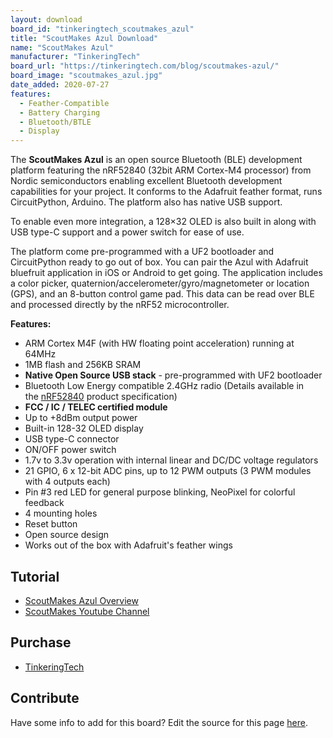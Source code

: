 ```yaml
---
layout: download
board_id: "tinkeringtech_scoutmakes_azul"
title: "ScoutMakes Azul Download"
name: "ScoutMakes Azul"
manufacturer: "TinkeringTech"
board_url: "https://tinkeringtech.com/blog/scoutmakes-azul/"
board_image: "scoutmakes_azul.jpg"
date_added: 2020-07-27
features:
  - Feather-Compatible
  - Battery Charging
  - Bluetooth/BTLE
  - Display
---
```


The **ScoutMakes Azul** is an open source Bluetooth (BLE) development platform featuring the nRF52840 (32bit ARM Cortex-M4 processor) from Nordic semiconductors enabling excellent Bluetooth development capabilities for your project. It conforms to the Adafruit feather format, runs CircuitPython, Arduino. The platform also has native USB support.

To enable even more integration, a 128×32 OLED is also built in along with USB type-C support and a power switch for ease of use.

The platform come pre-programmed with a UF2 bootloader and CircuitPython ready to go out of box. You can pair the Azul with Adafruit bluefruit application in iOS or Android to get going. The application includes a color picker, quaternion/accelerometer/gyro/magnetometer or location (GPS), and an 8-button control game pad. This data can be read over BLE and processed directly by the nRF52 microcontroller.

**Features:**

*   ARM Cortex M4F (with HW floating point acceleration) running at 64MHz
*   1MB flash and 256KB SRAM
*   **Native Open Source USB stack** - pre-programmed with UF2 bootloader
*   Bluetooth Low Energy compatible 2.4GHz radio (Details available in the [nRF52840](https://www.nordicsemi.com/Products/Low-power-short-range-wireless/nRF52840) product specification)
*   **FCC / IC / TELEC certified module**
*   Up to +8dBm output power
*   Built-in 128-32 OLED display
*   USB type-C connector
*   ON/OFF power switch
*   1.7v to 3.3v operation with internal linear and DC/DC voltage regulators
*   21 GPIO, 6 x 12-bit ADC pins, up to 12 PWM outputs (3 PWM modules with 4 outputs each)
*   Pin #3 red LED for general purpose blinking, NeoPixel for colorful feedback
*   4 mounting holes
*   Reset button
*   Open source design
*   Works out of the box with Adafruit's feather wings
## Tutorial

- [ScoutMakes Azul Overview](https://tinkeringtech.com/blog/scoutmakes-azul/)
- [ScoutMakes Youtube Channel](https://www.youtube.com/channel/UCYcssarGk-M_4w-jmb3To0Q/featured/)

## Purchase
* [TinkeringTech](https://tinkeringtech.com/blog/scoutmakes-azul/)

## Contribute

Have some info to add for this board? Edit the source for this page [here](https://github.com/adafruit/circuitpython-org/edit/main/_board/tinkeringtech_scoutmakes_azul.md).

